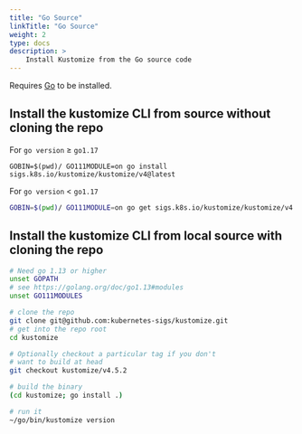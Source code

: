 ```yaml
---
title: "Go Source"
linkTitle: "Go Source"
weight: 2
type: docs
description: >
    Install Kustomize from the Go source code
---
```


Requires [Go] to be installed.

## Install the kustomize CLI from source without cloning the repo

For `go version` $\ge$ `go1.17`

```
GOBIN=$(pwd)/ GO111MODULE=on go install sigs.k8s.io/kustomize/kustomize/v4@latest
```

For `go version` $\lt$ `go1.17`

```bash
GOBIN=$(pwd)/ GO111MODULE=on go get sigs.k8s.io/kustomize/kustomize/v4
```

## Install the kustomize CLI from local source with cloning the repo

```bash
# Need go 1.13 or higher
unset GOPATH
# see https://golang.org/doc/go1.13#modules
unset GO111MODULES

# clone the repo
git clone git@github.com:kubernetes-sigs/kustomize.git
# get into the repo root
cd kustomize

# Optionally checkout a particular tag if you don't
# want to build at head
git checkout kustomize/v4.5.2

# build the binary
(cd kustomize; go install .)

# run it
~/go/bin/kustomize version
```

[Go]: https://golang.org
